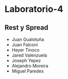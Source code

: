 # Laboratorio-4
## Rest y Spread
* Juan Gualotuña
* Juan Falconi
* Heyer Tinoco
* Jared Valenzuela
* Joseph Yepez
* Alejandro Moreira
* Miguel Paredes
